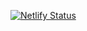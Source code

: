 [![Netlify Status](https://api.netlify.com/api/v1/badges/d06a212c-4a73-4188-8547-74a20bb79a33/deploy-status)](https://app.netlify.com/sites/jayasaisrikar/deploys)